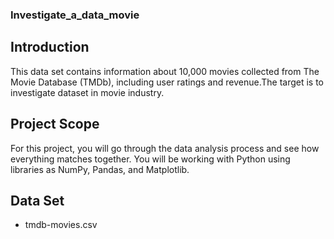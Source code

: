 ### Investigate_a_data_movie

## Introduction
This data set contains information about 10,000 movies collected from The Movie Database (TMDb), including user ratings and revenue.The target is to investigate dataset in movie industry.

## Project Scope

For this project, you will go through the data analysis process and see how everything matches together. You will be working with Python using libraries as NumPy, Pandas, and Matplotlib.

## Data Set
- tmdb-movies.csv
